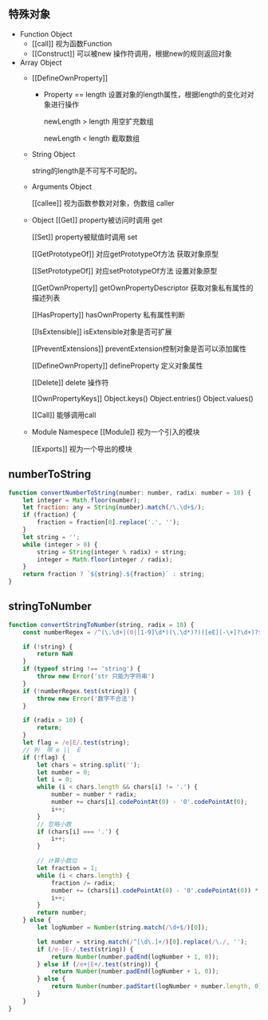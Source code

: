## 特殊对象

* Function Object
  * [[call]] 视为函数Function
  * [[Construct]] 可以被new 操作符调用，根据new的规则返回对象
* Array Object
  * [[DefineOwnProperty]]
    * Property == length
      设置对象的length属性，根据length的变化对对象进行操作

      newLength > length 用空扩充数组
      
      newLength < length 截取数组
  * String Object
      
      string的length是不可写不可配的。
  * Arguments Object

      [[callee]] 视为函数参数对对象，伪数组 caller
  * Object
      [[Get]] property被访问时调用 get

      [[Set]] property被赋值时调用 set
      
      [[GetPrototypeOf]] 对应getPrototypeOf方法 获取对象原型
      
      [[SetPrototypeOf]] 对应setPrototypeOf方法 设置对象原型
      
      [[GetOwnProperty]] getOwnPropertyDescriptor 获取对象私有属性的描述列表
      
      [[HasProperty]] hasOwnProperty 私有属性判断
      
      [[IsExtensible]] isExtensible对象是否可扩展
      
      [[PreventExtensions]] preventExtension控制对象是否可以添加属性
      
      [[DefineOwnProperty]] defineProperty 定义对象属性
      
      [[Delete]] delete 操作符
      
      [[OwnPropertyKeys]] Object.keys() Object.entries() Object.values()
      
      [[Call]] 能够调用call
  * Module Namespece
      [[Module]] 视为一个引入的模块

      [[Exports]] 视为一个导出的模块

## numberToString

```javascript
function convertNumberToString(number: number, radix: number = 10) {
    let integer = Math.floor(number);
    let fraction: any = String(number).match(/\.\d+$/);
    if (fraction) {
        fraction = fraction[0].replace('.', '');
    }
    let string = '';
    while (integer > 0) {
        string = String(integer % radix) + string;
        integer = Math.floor(integer / radix);
    }
    return fraction ? `${string}.${fraction}` : string;
}
```

## stringToNumber

```javascript
function convertStringToNumber(string, radix = 10) {
    const numberRegex = /^(\.\d+|(0|[1-9]\d*)(\.\d*)?)([eE][-\+]?\d+)?$|^0[bB][01]+$|^0[oO][0-7]+$|^0[xX][0-9a-fA-F]+$/

    if (!string) {
        return NaN
    }
    if (typeof string !== 'string') {
        throw new Error('str 只能为字符串')
    }
    if (!numberRegex.test(string)) {
        throw new Error('数字不合法')
    }

    if (radix > 10) {
        return;
    }
    let flag = /e|E/.test(string);
    // 判  带 e ||  E 
    if (!flag) {
        let chars = string.split('');
        let number = 0;
        let i = 0;
        while (i < chars.length && chars[i] != '.') {
            number = number * radix;
            number += chars[i].codePointAt(0) - '0'.codePointAt(0);
            i++;
        }
        // 忽略小数
        if (chars[i] === '.') {
            i++;
        }

        // 计算小数位
        let fraction = 1;
        while (i < chars.length) {
            fraction /= radix;
            number += (chars[i].codePointAt(0) - '0'.codePointAt(0)) * fraction;
            i++;
        }
        return number;
    } else {
        let logNumber = Number(string.match(/\d+$/)[0]);

        let number = string.match(/^[\d\.]+/)[0].replace(/\./, '');
        if (/e-|E-/.test(string)) {
            return Number(number.padEnd(logNumber + 1, 0));
        } else if (/e+|E+/.test(string)) {
            return Number(number.padEnd(logNumber + 1, 0));
        } else {
            return Number(number.padStart(logNumber + number.length, 0).replace(/^0/, '0.'));
        }
    }
}
```